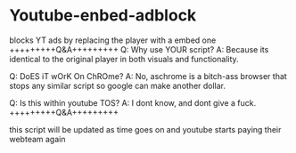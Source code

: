# Youtube-enbed-adblock
blocks YT ads by replacing the player with a embed one
+++++++++Q&A+++++++++
Q: Why use YOUR script?
A: Because its identical to the original player in both visuals and functionality.

Q: DoES iT wOrK On ChROme?
A: No, aschrome is a bitch-ass browser that stops any similar script so google can make another dollar.

Q: Is this within youtube TOS?
A: I dont know, and dont give a fuck.
+++++++++Q&A+++++++++

this script will be updated as time goes on and youtube starts paying their webteam again
